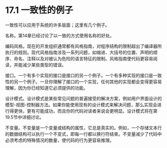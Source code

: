 # 17.1 一致性的例子

一致性可以应用于系统的许多层面；这里有几个例子。

名称。第14章已经讨论了以一致的方式使用名称的好处。

编码风格。现在的开发组织通常都有风格指南，对程序结构的限制超出了编译器所执行的规则。现代风格指南涉及一系列问题，如缩进、大括号的位置、声明的顺序、命名、注释以及对被认为危险的语言特征的限制。风格指南使代码更容易阅读，并能减少某些类型的错误。

接口。一个有多个实现的接口是接口的另一个例子。一个有多种实现的接口是一致性的另一个例子。一旦你理解了接口的一个实现，任何其他的实现都会变得更容易理解，因为你已经知道它必须提供的功能。

设计模式。设计模式是某些常见问题的普遍接受的解决方案，例如用户界面设计的模型-视图-控制器方法。如果你能使用现有的设计模式来解决问题，那么实现会进行得更快，更有可能成功，而且你的代码对读者来说会更明显。设计模式将在第19.5节中详细讨论。

不变量。不变量是一个变量或结构的属性，它总是真实的。例如，一个存储文本行的数据结构可以执行一个不变式，即每一行都以换行符结束。不变量减少了代码中必须考虑的特殊情况的数量，使代码的行为更容易推理。
